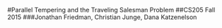 #Parallel Tempering and the Traveling Salesman Problem
##CS205 Fall 2015
###Jonathan Friedman, Christian Junge, Dana Katzenelson

